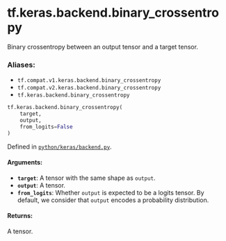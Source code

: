 <div itemscope itemtype="http://developers.google.com/ReferenceObject">
<meta itemprop="name" content="tf.keras.backend.binary_crossentropy" />
<meta itemprop="path" content="Stable" />
</div>

# tf.keras.backend.binary_crossentropy

Binary crossentropy between an output tensor and a target tensor.

### Aliases:

* `tf.compat.v1.keras.backend.binary_crossentropy`
* `tf.compat.v2.keras.backend.binary_crossentropy`
* `tf.keras.backend.binary_crossentropy`

``` python
tf.keras.backend.binary_crossentropy(
    target,
    output,
    from_logits=False
)
```



Defined in [`python/keras/backend.py`](/code/stable/tensorflow/python/keras/backend.py).

<!-- Placeholder for "Used in" -->


#### Arguments:


* <b>`target`</b>: A tensor with the same shape as `output`.
* <b>`output`</b>: A tensor.
* <b>`from_logits`</b>: Whether `output` is expected to be a logits tensor.
    By default, we consider that `output`
    encodes a probability distribution.


#### Returns:

A tensor.
